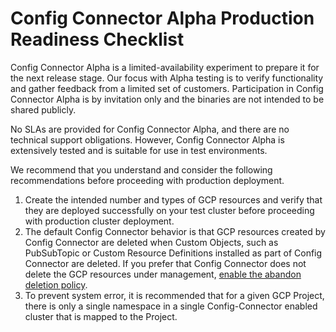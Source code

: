 # Config Connector Alpha Production Readiness Checklist

Config Connector Alpha is a limited-availability experiment to prepare it for the next release stage. Our focus with Alpha testing is to verify functionality and gather feedback from a limited set of customers. Participation in Config Connector Alpha is by invitation only and the binaries are not intended to be shared publicly. 

No SLAs are provided for Config Connector Alpha, and there are no technical support obligations. However, Config Connector Alpha is extensively tested and is suitable for use in test environments. 

We recommend that you understand and consider the following recommendations before proceeding with production deployment.

1. Create the intended number and types of GCP resources and verify that they are deployed successfully on your test cluster  before proceeding with production cluster deployment.
1. The default Config Connector behavior is that GCP resources created by Config Connector are deleted when Custom Objects, such as PubSubTopic or  Custom Resource Definitions installed as part of Config Connector are deleted. If you prefer that Config Connector does not delete the GCP resources under management, [enable the abandon deletion policy](https://github.com/GoogleCloudPlatform/k8s-config-connector#resource-abandonment).  
1. To prevent system error, it is recommended that for a given GCP Project, there is only a single namespace in a single Config-Connector enabled cluster that is mapped to the Project.
